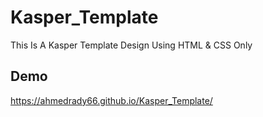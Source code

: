 # Kasper_Template
This Is A Kasper Template Design Using HTML &amp; CSS Only
## Demo
https://ahmedrady66.github.io/Kasper_Template/
